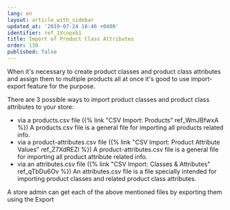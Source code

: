 ```yaml
---
lang: en
layout: article_with_sidebar
updated_at: '2019-07-24 18:46 +0400'
identifier: ref_1Vcnpxb1
title: Import of Product Class Attributes
order: 130
published: false
---
```

When it's necessary to create product classes and product class attributes and assign them to multiple products all at once it's good to use import-export feature for the purpose.

There are 3 possible ways to import product classes and product class attributes to your store:
- via a products.csv file ({% link "CSV Import: Products" ref_WmJBfwxA %})
  A products.csv file is a general file for importing all products related info.
- via a product-attributes.csv file ({% link "CSV Import: Product Attribute Values" ref_Z7XdREZl %})
  A product-attributes.csv file is a general file for importing all product attribute related info.
- via an attributes.csv file ({% link "CSV Import: Classes & Attributes" ref_qTbDu6Ov %})
  An attributes.csv file is a file specially intended for importing product classes and related product class attributes.
  
A store admin can get each of the above mentioned files by exporting them using the Export 
